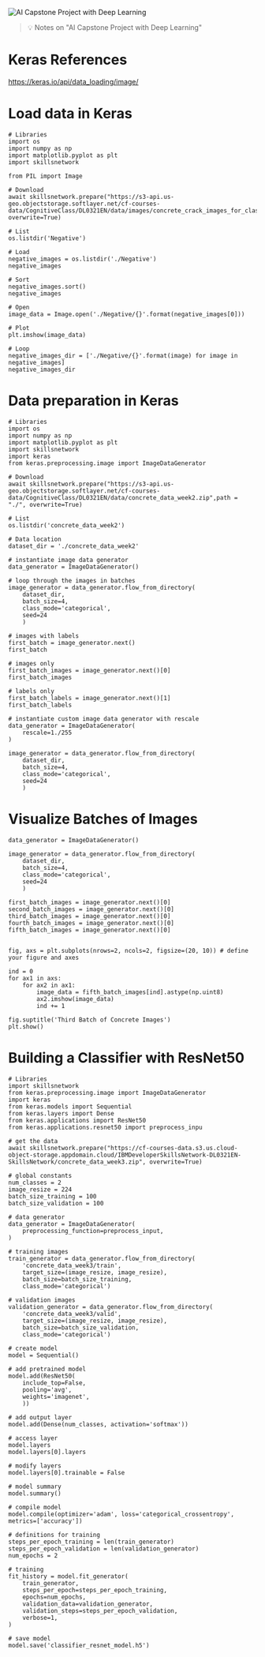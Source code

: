 ![AI Capstone Project with Deep Learning](https://github.com/gitrsi/cyberops.zone/blob/main/assets/img/artificial_intelligence_capstone.jpg "AI Capstone Project with Deep Learning")

> :bulb: Notes on "AI Capstone Project with Deep Learning"


# Keras References
https://keras.io/api/data_loading/image/


# Load data in Keras

    # Libraries
    import os
    import numpy as np
    import matplotlib.pyplot as plt
    import skillsnetwork

    from PIL import Image

    # Download
    await skillsnetwork.prepare("https://s3-api.us-geo.objectstorage.softlayer.net/cf-courses-data/CognitiveClass/DL0321EN/data/images/concrete_crack_images_for_classification.zip", overwrite=True)

    # List
    os.listdir('Negative')

    # Load
    negative_images = os.listdir('./Negative')
    negative_images

    # Sort
    negative_images.sort()
    negative_images

    # Open
    image_data = Image.open('./Negative/{}'.format(negative_images[0]))

    # Plot
    plt.imshow(image_data)

    # Loop
    negative_images_dir = ['./Negative/{}'.format(image) for image in negative_images]
    negative_images_dir


# Data preparation in Keras

    # Libraries
    import os
    import numpy as np
    import matplotlib.pyplot as plt
    import skillsnetwork
    import keras
    from keras.preprocessing.image import ImageDataGenerator

    # Download
    await skillsnetwork.prepare("https://s3-api.us-geo.objectstorage.softlayer.net/cf-courses-data/CognitiveClass/DL0321EN/data/concrete_data_week2.zip",path = "./", overwrite=True)

    # List
    os.listdir('concrete_data_week2')

    # Data location
    dataset_dir = './concrete_data_week2'

    # instantiate image data generator
    data_generator = ImageDataGenerator()

    # loop through the images in batches
    image_generator = data_generator.flow_from_directory(
        dataset_dir,
        batch_size=4,
        class_mode='categorical',
        seed=24
        )

    # images with labels
    first_batch = image_generator.next()
    first_batch

    # images only
    first_batch_images = image_generator.next()[0]
    first_batch_images

    # labels only
    first_batch_labels = image_generator.next()[1]
    first_batch_labels

    # instantiate custom image data generator with rescale
    data_generator = ImageDataGenerator(
        rescale=1./255
    )

    image_generator = data_generator.flow_from_directory(
        dataset_dir,
        batch_size=4,
        class_mode='categorical',
        seed=24
        )

# Visualize Batches of Images

    data_generator = ImageDataGenerator()

    image_generator = data_generator.flow_from_directory(
        dataset_dir,
        batch_size=4,
        class_mode='categorical',
        seed=24
        )

    first_batch_images = image_generator.next()[0]
    second_batch_images = image_generator.next()[0]
    third_batch_images = image_generator.next()[0]
    fourth_batch_images = image_generator.next()[0]
    fifth_batch_images = image_generator.next()[0]


    fig, axs = plt.subplots(nrows=2, ncols=2, figsize=(20, 10)) # define your figure and axes

    ind = 0
    for ax1 in axs:
        for ax2 in ax1: 
            image_data = fifth_batch_images[ind].astype(np.uint8)
            ax2.imshow(image_data)
            ind += 1

    fig.suptitle('Third Batch of Concrete Images') 
    plt.show()

# Building a Classifier with ResNet50

    # Libraries
    import skillsnetwork 
    from keras.preprocessing.image import ImageDataGenerator
    import keras
    from keras.models import Sequential
    from keras.layers import Dense
    from keras.applications import ResNet50
    from keras.applications.resnet50 import preprocess_inpu

    # get the data
    await skillsnetwork.prepare("https://cf-courses-data.s3.us.cloud-object-storage.appdomain.cloud/IBMDeveloperSkillsNetwork-DL0321EN-SkillsNetwork/concrete_data_week3.zip", overwrite=True)

    # global constants
    num_classes = 2
    image_resize = 224
    batch_size_training = 100
    batch_size_validation = 100

    # data generator
    data_generator = ImageDataGenerator(
        preprocessing_function=preprocess_input,
    )

    # training images
    train_generator = data_generator.flow_from_directory(
        'concrete_data_week3/train',
        target_size=(image_resize, image_resize),
        batch_size=batch_size_training,
        class_mode='categorical')

    # validation images
    validation_generator = data_generator.flow_from_directory(
        'concrete_data_week3/valid',
        target_size=(image_resize, image_resize),
        batch_size=batch_size_validation,
        class_mode='categorical')

    # create model
    model = Sequential()

    # add pretrained model
    model.add(ResNet50(
        include_top=False,
        pooling='avg',
        weights='imagenet',
        ))

    # add output layer
    model.add(Dense(num_classes, activation='softmax'))

    # access layer
    model.layers
    model.layers[0].layers

    # modify layers
    model.layers[0].trainable = False

    # model summary
    model.summary()

    # compile model
    model.compile(optimizer='adam', loss='categorical_crossentropy', metrics=['accuracy'])

    # definitions for training
    steps_per_epoch_training = len(train_generator)
    steps_per_epoch_validation = len(validation_generator)
    num_epochs = 2

    # training
    fit_history = model.fit_generator(
        train_generator,
        steps_per_epoch=steps_per_epoch_training,
        epochs=num_epochs,
        validation_data=validation_generator,
        validation_steps=steps_per_epoch_validation,
        verbose=1,
    )

    # save model
    model.save('classifier_resnet_model.h5')




